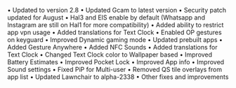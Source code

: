 • Updated to version 2.8
• Updated Gcam to latest version
• Security patch updated for August
• Hal3 and EIS enable by default (Whatsapp and Instagram are still on Hal1 for more compatibility)
• Added ability to restrict app vpn usage
• Added translations for Text Clock
• Enabled OP gestures on keyguard
• Improved Dynamic gaming mode
• Updated prebuilt apps
• Added Gesture Anywhere
• Added NFC Sounds
• Added translations for Text Clock
• Changed Text Clock color to Wallpaper based
• Improved Battery Estimates
• Improved Pocket Lock
• Improved App info
• Improved Sound settings
• Fixed PiP for Multi-user
• Removed QS tile overlays from app list
• Updated Lawnchair to alpha-2338
• Other fixes and improvements
